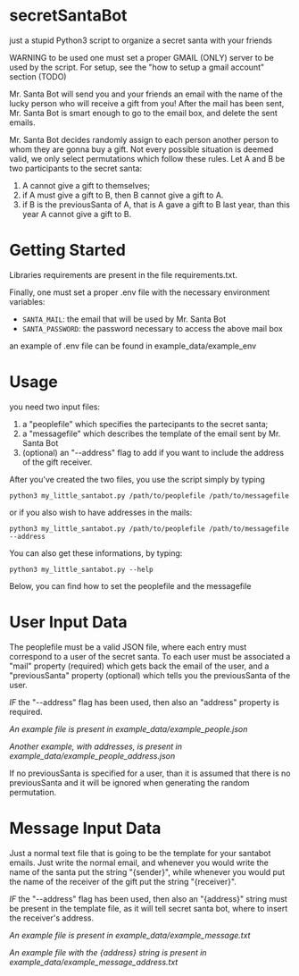 # secretSantaBot
just a stupid Python3 script to organize a secret santa with your friends

WARNING to be used one must set a proper GMAIL (ONLY) server to be used by the script. For setup, see the "how to setup a gmail account" section (TODO)

Mr. Santa Bot will send you and your friends an email with the name of the lucky person who will receive a gift from you! 
After the mail has been sent, Mr. Santa Bot is smart enough to go to the email box, and delete the sent emails.

Mr. Santa Bot decides randomly assign to each person another person to whom they are gonna buy a gift. 
Not every possible situation is deemed valid, we only select permutations which follow these rules. 
Let A and B be two participants to the secret santa:
1. A cannot give a gift to themselves;
2. if A must give a gift to B, then B cannot give a gift to A.
3. if B is the previousSanta of A, that is A gave a gift to B last year, than this year A cannot give a gift to B.

# Getting Started 

Libraries requirements are present in the file requirements.txt.

Finally, one must set a proper .env file with the necessary environment variables:
* ```SANTA_MAIL```: the email that will be used by Mr. Santa Bot
* ```SANTA_PASSWORD```: the password necessary to access the above mail box 

an example of .env file can be found in example_data/example_env

# Usage

you need two input files: 
1. a "peoplefile" which specifies the partecipants to the secret santa;
2. a "messagefile" which describes the template of the email sent by Mr. Santa Bot 
3. (optional) an "--address" flag to add if you want to include the address of the gift receiver.

After you've created the two files, you use the script simply by typing 

```python3 my_little_santabot.py /path/to/peoplefile /path/to/messagefile```

or if you also wish to have addresses in the mails:

```python3 my_little_santabot.py /path/to/peoplefile /path/to/messagefile  --address```

You can also get these informations, by typing:

```python3 my_little_santabot.py --help```

Below, you can find how to set the peoplefile and the messagefile 

# User Input Data 

The peoplefile must be a valid JSON file, where each entry must correspond to a user of the secret santa. To each user must be associated 
a "mail" property (required) which gets back the email of the user, and a "previousSanta" property (optional) which tells you the previousSanta of the user.

_IF_ the "--address" flag has been used, then also an "address" property is required.

_An example file is present in example_data/example_people.json_

_Another example, with addresses, is present in example_data/example_people_address.json_

If no previousSanta is specified for a user, than it is assumed that there is no previousSanta and it will be ignored when generating the random permutation.

# Message Input Data 

Just a normal text file that is going to be the template for your santabot emails. Just write the normal email, and whenever you would write the name of 
the santa put the string "{sender}", while whenever you would put the name of the receiver of the gift put the string "{receiver}".

_IF_ the "--address" flag has been used, then also an "{address}"  string must be present in the template file, as it will tell secret santa bot, where to 
insert the receiver's address.

_An example file is present in example_data/example_message.txt_

_An example file with the {address} string is present in example_data/example_message_address.txt_







